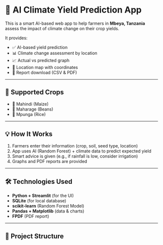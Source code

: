 # 🌾 AI Climate Yield Prediction App

This is a smart AI-based web app to help farmers in **Mbeya, Tanzania** assess the impact of climate change on their crop yields.

It provides:

- ✅ AI-based yield prediction
- 📊 Climate change assessment by location
- 📈 Actual vs predicted graph
- 📍 Location map with coordinates
- 📄 Report download (CSV & PDF)

---

## 🎯 Supported Crops

- 🌽 Mahindi (Maize)
- 🫘 Maharage (Beans)
- 🌾 Mpunga (Rice)

---

## 💡 How It Works

1. Farmers enter their information (crop, soil, seed type, location)
2. App uses AI (Random Forest) + climate data to predict expected yield
3. Smart advice is given (e.g., if rainfall is low, consider irrigation)
4. Graphs and PDF reports are provided

---

## 🛠 Technologies Used

- **Python + Streamlit** (for the UI)
- **SQLite** (for local database)
- **scikit-learn** (Random Forest Model)
- **Pandas + Matplotlib** (data & charts)
- **FPDF** (PDF report)

---

## 📁 Project Structure

